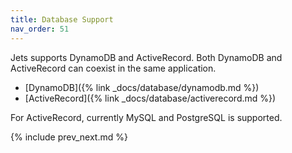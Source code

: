 ```yaml
---
title: Database Support
nav_order: 51
---
```


Jets supports DynamoDB and ActiveRecord. Both DynamoDB and ActiveRecord can coexist in the same application.

* [DynamoDB]({% link _docs/database/dynamodb.md %})
* [ActiveRecord]({% link _docs/database/activerecord.md %})

For ActiveRecord, currently MySQL and PostgreSQL is supported.

{% include prev_next.md %}
